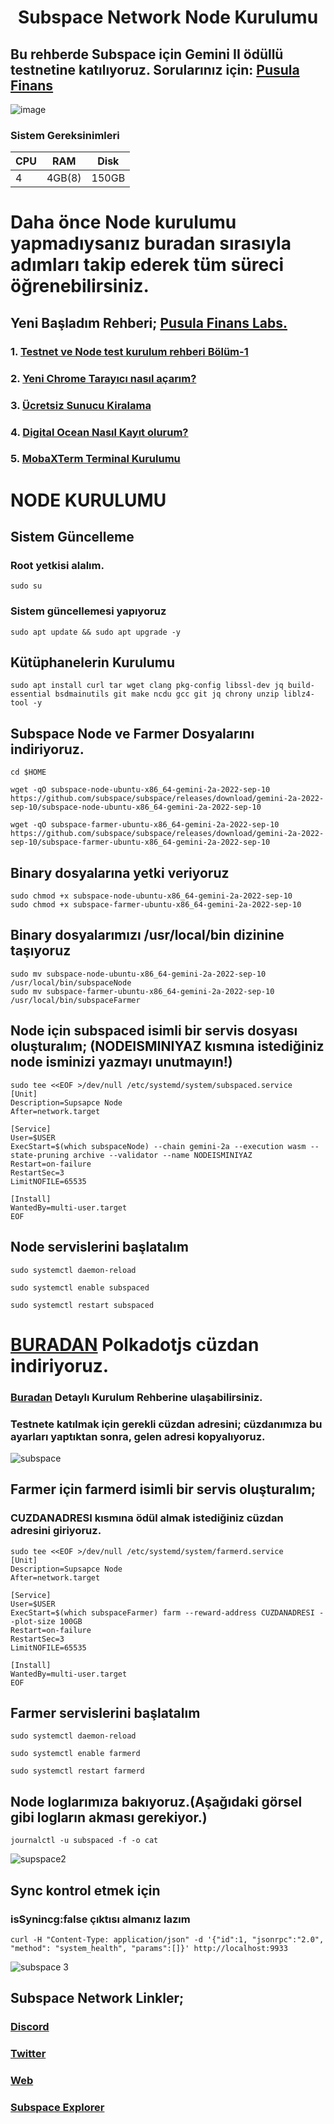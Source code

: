 # <h1 align="center">Subspace Network Node Kurulumu

  ## Bu rehberde Subspace için Gemini II ödüllü testnetine katılıyoruz. Sorularınız için: [Pusula Finans](https://t.me/pusulafinans)
  
 ![image](https://user-images.githubusercontent.com/107190154/191179355-ac1b6ff1-095b-4937-8f2c-8578c0774345.gif)

### Sistem Gereksinimleri 

|CPU | RAM  | Disk  | 
|----|------|----------|
|   4| 4GB(8)  | 150GB     |
  
  
 
  # Daha önce Node kurulumu yapmadıysanız buradan sırasıyla adımları takip ederek tüm süreci öğrenebilirsiniz.
  ## Yeni Başladım Rehberi; [Pusula Finans Labs.](https://www.labs.pusulafinans.com/category/rehber/)
  ### 1. [Testnet ve Node test kurulum rehberi Bölüm-1](https://www.labs.pusulafinans.com/2022/08/23/testnet-ve-node-kurulum-rehberi/)
  ### 2. [Yeni Chrome Tarayıcı nasıl açarım?](https://www.labs.pusulafinans.com/2022/08/23/yeni-chrome-tarayici-nasil-acarim/)
  ### 3. [Ücretsiz Sunucu Kiralama](https://www.labs.pusulafinans.com/2022/08/23/nasil-ucretsiz-sunucu-kiralarim/)
  ### 4. [Digital Ocean Nasıl Kayıt olurum?](https://www.labs.pusulafinans.com/2022/08/23/digital-oceana-nasil-kayit-olabilirim/)
  ### 5. [MobaXTerm Terminal Kurulumu](https://www.labs.pusulafinans.com/2022/08/23/mobaxterm-terminal-kurulumu/)
  
  # NODE KURULUMU
  
  ## Sistem Güncelleme
  
  ### Root yetkisi alalım.
  ```
  sudo su
  ```
  
   ### Sistem güncellemesi yapıyoruz
  ```
  sudo apt update && sudo apt upgrade -y
  ```
  
  ## Kütüphanelerin Kurulumu
   ```
  sudo apt install curl tar wget clang pkg-config libssl-dev jq build-essential bsdmainutils git make ncdu gcc git jq chrony unzip liblz4-tool -y
  ```
  ## Subspace Node ve Farmer Dosyalarını indiriyoruz.
  ```
  cd $HOME
  ```
  ```
  wget -qO subspace-node-ubuntu-x86_64-gemini-2a-2022-sep-10 https://github.com/subspace/subspace/releases/download/gemini-2a-2022-sep-10/subspace-node-ubuntu-x86_64-gemini-2a-2022-sep-10
  ```
  ```
  wget -qO subspace-farmer-ubuntu-x86_64-gemini-2a-2022-sep-10 https://github.com/subspace/subspace/releases/download/gemini-2a-2022-sep-10/subspace-farmer-ubuntu-x86_64-gemini-2a-2022-sep-10
  ```
   ## Binary dosyalarına yetki veriyoruz
  ```
  sudo chmod +x subspace-node-ubuntu-x86_64-gemini-2a-2022-sep-10
  sudo chmod +x subspace-farmer-ubuntu-x86_64-gemini-2a-2022-sep-10
  ```
  
  ## Binary dosyalarımızı /usr/local/bin dizinine taşıyoruz
  ```
sudo mv subspace-node-ubuntu-x86_64-gemini-2a-2022-sep-10 /usr/local/bin/subspaceNode
sudo mv subspace-farmer-ubuntu-x86_64-gemini-2a-2022-sep-10 /usr/local/bin/subspaceFarmer
  ```  
##  Node için subspaced isimli bir servis dosyası oluşturalım; (NODEISMINIYAZ kısmına istediğiniz node isminizi yazmayı unutmayın!)
```
sudo tee <<EOF >/dev/null /etc/systemd/system/subspaced.service
[Unit]
Description=Supsapce Node
After=network.target

[Service]
User=$USER
ExecStart=$(which subspaceNode) --chain gemini-2a --execution wasm --state-pruning archive --validator --name NODEISMINIYAZ
Restart=on-failure
RestartSec=3
LimitNOFILE=65535

[Install]
WantedBy=multi-user.target
EOF
  ``` 
  
 ## Node servislerini başlatalım
  ```
  sudo systemctl daemon-reload
  ```
  ```
  sudo systemctl enable subspaced
  ```
  ```
  sudo systemctl restart subspaced
  ```
# [BURADAN](https://chrome.google.com/webstore/detail/polkadot%7Bjs%7D-extension/mopnmbcafieddcagagdcbnhejhlodfdd) Polkadotjs cüzdan indiriyoruz.

### [Buradan](https://www.pusulafinans.com/polkadot-cuzdan-nasil-olusturulur/) Detaylı Kurulum Rehberine ulaşabilirsiniz.

### Testnete katılmak için gerekli cüzdan adresini; cüzdanımıza bu ayarları yaptıktan sonra, gelen adresi kopyalıyoruz.

![subspace](https://user-images.githubusercontent.com/111747226/191375431-d800f3ac-a361-4ac3-8416-518cf43cc652.png)

  ## Farmer için farmerd isimli bir servis oluşturalım;
  
  ### CUZDANADRESI kısmına ödül almak istediğiniz cüzdan adresini giriyoruz.

  ```
  sudo tee <<EOF >/dev/null /etc/systemd/system/farmerd.service
[Unit]
Description=Supsapce Node
After=network.target

[Service]
User=$USER
ExecStart=$(which subspaceFarmer) farm --reward-address CUZDANADRESI --plot-size 100GB
Restart=on-failure
RestartSec=3
LimitNOFILE=65535

[Install]
WantedBy=multi-user.target
EOF
  ```
 ## Farmer servislerini başlatalım
  ```
  sudo systemctl daemon-reload
  ```
  ```
  sudo systemctl enable farmerd
  ```
  ```
  sudo systemctl restart farmerd
  ```  
## Node loglarımıza bakıyoruz.(Aşağıdaki görsel gibi logların akması gerekiyor.)
  ```
 journalctl -u subspaced -f -o cat
  ```  

![supspace2](https://user-images.githubusercontent.com/111747226/191376523-09d78401-83d8-46d1-9344-924344208f73.png)
  
## Sync kontrol etmek için 
  ### isSynincg:false çıktısı almanız lazım
  ```
 curl -H "Content-Type: application/json" -d '{"id":1, "jsonrpc":"2.0", "method": "system_health", "params":[]}' http://localhost:9933
  ```   
![subspace 3](https://user-images.githubusercontent.com/111747226/191377150-74d43064-261d-4bf4-bb70-8bd8b6cf298b.png)
  
 ## Subspace Network Linkler;
  
### [Discord](https://discord.gg/hxYrA3VQ)
### [Twitter](https://twitter.com/NetworkSubspace)
### [Web](https://subspace.network/)
### [Subspace Explorer](https://telemetry.subspace.network/#list/0x43d10ffd50990380ffe6c9392145431d630ae67e89dbc9c014cac2a417759101)
 
 
